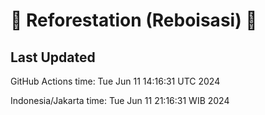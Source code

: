 
# 🌳 Reforestation (Reboisasi) 🌲

## Last Updated

GitHub Actions time: Tue Jun 11 14:16:31 UTC 2024

Indonesia/Jakarta time: Tue Jun 11 21:16:31 WIB 2024
